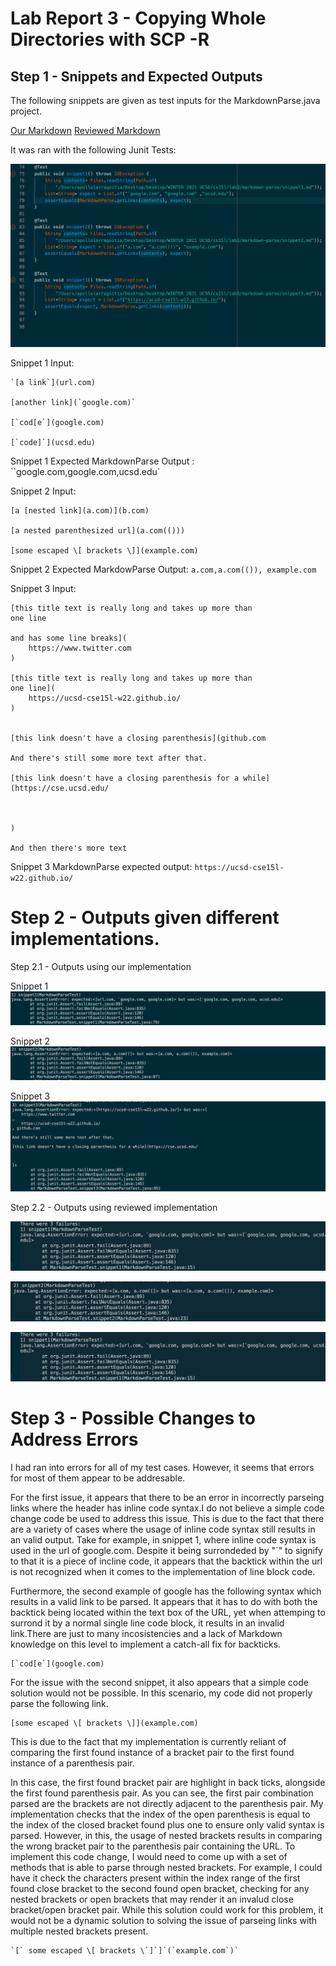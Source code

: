 # Lab Report 3 - Copying Whole Directories with SCP -R

## Step 1 - Snippets and Expected Outputs

The following snippets are given as test inputs for the MarkdownParse.java project.

[Our Markdown](https://github.com/apollolarragoitia/markdown-parse)
[Reviewed Markdown](https://github.com/Obarquinho/markdown-parse)
    
It was ran with the following Junit Tests:

![Image](lab-report-4-images/junit.png)


Snippet 1 Input:
```
`[a link`](url.com)

[another link](`google.com)`

[`cod[e`](google.com)

[`code]`](ucsd.edu)
```

Snippet 1 Expected MarkdownParse Output : ``google.com,google.com,ucsd.edu`

Snippet 2 Input:
```
[a [nested link](a.com)](b.com)

[a nested parenthesized url](a.com(()))

[some escaped \[ brackets \]](example.com)
```

Snippet 2 Expected MarkdowParse Output: `a.com,a.com(()), example.com`

Snippet 3 Input: 
```
[this title text is really long and takes up more than 
one line

and has some line breaks](
    https://www.twitter.com
)

[this title text is really long and takes up more than 
one line](
    https://ucsd-cse15l-w22.github.io/
)


[this link doesn't have a closing parenthesis](github.com

And there's still some more text after that.

[this link doesn't have a closing parenthesis for a while](https://cse.ucsd.edu/



)

And then there's more text
```

Snippet 3 MarkdownParse expected output: `https://ucsd-cse15l-w22.github.io/`

# Step 2 - Outputs given different implementations.

Step 2.1 - Outputs using our implementation

Snippet 1
![Snippet 1](lab-report-4-images/mymarkdownsnippet1.png)

Snippet 2
![Snippet 2](lab-report-4-images/mymarkdownsnippet2.png)

Snippet 3
![Snippet 3](lab-report-4-images/mymarkdownsnippet3.png)



Step 2.2 - Outputs using reviewed implementation

![Snippet 1](lab-report-4-images/reviewedmarkdownsnippet1.png)

![Snippet 2](lab-report-4-images/reviewedmarkdownsnippet2.png)

![Snippet 3](lab-report-4-images/reviewedmarkdownsnippet1.png)

# Step 3 - Possible Changes to Address Errors

I had ran into errors for all of my test cases. However, it seems that errors for most of them appear to be addresable.

For the first issue, it appears that there to be an error in incorrectly parseing links where the header has inline code syntax.I do not believe a simple code change code be used to address this issue. This is due to the fact that there are a variety of cases where the usage of inline code syntax still results in an valid output. Take for example, in snippet 1, where inline code syntax is used in the url of google.com. Despite it being surrondeded by "`" to signify to that it is a piece of incline code, it appears that the backtick within the url is not recognized when it comes to the implementation of line block code.

Furthermore, the second example of google has the following syntax which results in a valid link to be parsed. It appears that it has to do with both the backtick being located within the text box of the URL, yet when attemping to surrond it by a normal single line code block, it results in an invalid link.There are just to many incosistencies and a lack of Markdown knowledge on this level to implement a catch-all fix for backticks.
```
[`cod[e`](google.com)
```
For the issue with the second snippet, it also appears that a simple code solution would not be possible. In this scenario, my code did not properly parse the following link.
```
[some escaped \[ brackets \]](example.com)
```

This is due to the fact that my implementation is currently reliant of comparing the first found instance of a bracket pair to the first found instance of a parenthesis pair.

In this case, the first found bracket pair are highlight in back ticks, alongside the first found parenthesis pair. As you can see, the first pair combination parsed are the brackets are not directly adjacent to the parenthesis pair. My implementation checks that the index of the open parenthesis is equal to the index of the closed bracket found plus one to ensure only valid syntax is parsed. However, in this, the usage of nested brackets results in comparing the wrong bracket pair to the parenthesis pair containing the URL. To implement this code change, I would need to come up with a set of methods that is able to parse through nested brackets. For example, I could have it check the characters present within the index range of the first found close bracket to the second found open bracket, checking for any nested brackets or open brackets that may render it an invalud close bracket/open bracket pair. While this solution could work for this problem, it would not be a dynamic solution to solving the issue of parseing links with multiple nested brackets present. 

```
`[` some escaped \[ brackets \`]`]`(`example.com`)`
```





